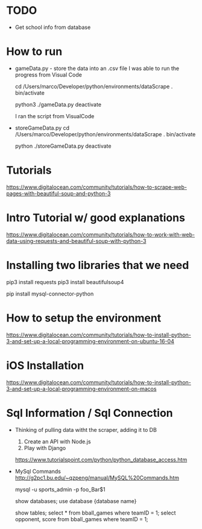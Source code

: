 # TODO
- Get school info from database

# How to run
- gameData.py - store the data into an .csv file
    I was able to run the progress from Visual Code

    cd /Users/marco/Developer/python/environments/dataScrape
    . bin/activate

    python3 ./gameData.py
    deactivate

    I ran the script from VisualCode
    

- storeGameData.py
    cd /Users/marco/Developer/python/environments/dataScrape
    . bin/activate
    
    python ./storeGameData.py
    deactivate

# Tutorials 
https://www.digitalocean.com/community/tutorials/how-to-scrape-web-pages-with-beautiful-soup-and-python-3



# Intro Tutorial w/ good explanations
https://www.digitalocean.com/community/tutorials/how-to-work-with-web-data-using-requests-and-beautiful-soup-with-python-3


# Installing two libraries that we need
pip3 install requests
pip3 install beautifulsoup4

pip install mysql-connector-python


# How to setup the environment 
https://www.digitalocean.com/community/tutorials/how-to-install-python-3-and-set-up-a-local-programming-environment-on-ubuntu-16-04

# iOS Installation 
https://www.digitalocean.com/community/tutorials/how-to-install-python-3-and-set-up-a-local-programming-environment-on-macos

# Sql Information / Sql Connection 

- Thinking of pulling data witht the scraper, adding it to DB
    1. Create an API with Node.js
    2. Play with Django

    https://www.tutorialspoint.com/python/python_database_access.htm

- MySql Commands 
    http://g2pc1.bu.edu/~qzpeng/manual/MySQL%20Commands.htm

    mysql -u sports_admin -p
    foo_Bar$1

    show databases;
    use database {database name}

    show tables;
    select * from bball_games where teamID = 1;
    select opponent, score from bball_games where teamID = 1;
